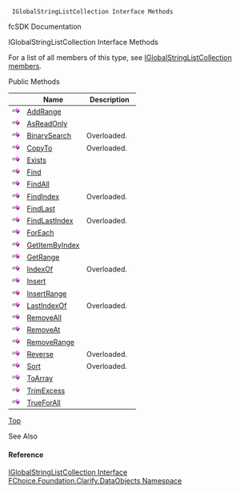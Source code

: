 ﻿     IGlobalStringListCollection Interface Methods                                                   

fcSDK Documentation

IGlobalStringListCollection Interface Methods

For a list of all members of this type, see [IGlobalStringListCollection members](fcSDK~FChoice.Foundation.Clarify.DataObjects.IGlobalStringListCollection_members.md).

Public Methods

|   | Name | Description |
| --- | --- | --- |
| ![ Method](dotnetimages/Method.png) | [AddRange](fcSDK~FChoice.Foundation.Clarify.DataObjects.IGlobalStringListCollection~AddRange.md) |   |
| ![ Method](dotnetimages/Method.png) | [AsReadOnly](fcSDK~FChoice.Foundation.Clarify.DataObjects.IGlobalStringListCollection~AsReadOnly.md) |   |
| ![ Method](dotnetimages/Method.png) | [BinarySearch](fcSDK~FChoice.Foundation.Clarify.DataObjects.IGlobalStringListCollection~BinarySearch.md) | Overloaded.    |
| ![ Method](dotnetimages/Method.png) | [CopyTo](fcSDK~FChoice.Foundation.Clarify.DataObjects.IGlobalStringListCollection~CopyTo.md) | Overloaded.    |
| ![ Method](dotnetimages/Method.png) | [Exists](fcSDK~FChoice.Foundation.Clarify.DataObjects.IGlobalStringListCollection~Exists.md) |   |
| ![ Method](dotnetimages/Method.png) | [Find](fcSDK~FChoice.Foundation.Clarify.DataObjects.IGlobalStringListCollection~Find.md) |   |
| ![ Method](dotnetimages/Method.png) | [FindAll](fcSDK~FChoice.Foundation.Clarify.DataObjects.IGlobalStringListCollection~FindAll.md) |   |
| ![ Method](dotnetimages/Method.png) | [FindIndex](fcSDK~FChoice.Foundation.Clarify.DataObjects.IGlobalStringListCollection~FindIndex.md) | Overloaded.    |
| ![ Method](dotnetimages/Method.png) | [FindLast](fcSDK~FChoice.Foundation.Clarify.DataObjects.IGlobalStringListCollection~FindLast.md) |   |
| ![ Method](dotnetimages/Method.png) | [FindLastIndex](fcSDK~FChoice.Foundation.Clarify.DataObjects.IGlobalStringListCollection~FindLastIndex.md) | Overloaded.    |
| ![ Method](dotnetimages/Method.png) | [ForEach](fcSDK~FChoice.Foundation.Clarify.DataObjects.IGlobalStringListCollection~ForEach.md) |   |
| ![ Method](dotnetimages/Method.png) | [GetItemByIndex](fcSDK~FChoice.Foundation.Clarify.DataObjects.IGlobalStringListCollection~GetItemByIndex.md) |   |
| ![ Method](dotnetimages/Method.png) | [GetRange](fcSDK~FChoice.Foundation.Clarify.DataObjects.IGlobalStringListCollection~GetRange.md) |   |
| ![ Method](dotnetimages/Method.png) | [IndexOf](fcSDK~FChoice.Foundation.Clarify.DataObjects.IGlobalStringListCollection~IndexOf.md) | Overloaded.    |
| ![ Method](dotnetimages/Method.png) | [Insert](fcSDK~FChoice.Foundation.Clarify.DataObjects.IGlobalStringListCollection~Insert.md) |   |
| ![ Method](dotnetimages/Method.png) | [InsertRange](fcSDK~FChoice.Foundation.Clarify.DataObjects.IGlobalStringListCollection~InsertRange.md) |   |
| ![ Method](dotnetimages/Method.png) | [LastIndexOf](fcSDK~FChoice.Foundation.Clarify.DataObjects.IGlobalStringListCollection~LastIndexOf.md) | Overloaded.    |
| ![ Method](dotnetimages/Method.png) | [RemoveAll](fcSDK~FChoice.Foundation.Clarify.DataObjects.IGlobalStringListCollection~RemoveAll.md) |   |
| ![ Method](dotnetimages/Method.png) | [RemoveAt](fcSDK~FChoice.Foundation.Clarify.DataObjects.IGlobalStringListCollection~RemoveAt.md) |   |
| ![ Method](dotnetimages/Method.png) | [RemoveRange](fcSDK~FChoice.Foundation.Clarify.DataObjects.IGlobalStringListCollection~RemoveRange.md) |   |
| ![ Method](dotnetimages/Method.png) | [Reverse](fcSDK~FChoice.Foundation.Clarify.DataObjects.IGlobalStringListCollection~Reverse.md) | Overloaded.    |
| ![ Method](dotnetimages/Method.png) | [Sort](fcSDK~FChoice.Foundation.Clarify.DataObjects.IGlobalStringListCollection~Sort.md) | Overloaded.    |
| ![ Method](dotnetimages/Method.png) | [ToArray](fcSDK~FChoice.Foundation.Clarify.DataObjects.IGlobalStringListCollection~ToArray.md) |   |
| ![ Method](dotnetimages/Method.png) | [TrimExcess](fcSDK~FChoice.Foundation.Clarify.DataObjects.IGlobalStringListCollection~TrimExcess.md) |   |
| ![ Method](dotnetimages/Method.png) | [TrueForAll](fcSDK~FChoice.Foundation.Clarify.DataObjects.IGlobalStringListCollection~TrueForAll.md) |   |

[Top](#top)

See Also

#### Reference

[IGlobalStringListCollection Interface](fcSDK~FChoice.Foundation.Clarify.DataObjects.IGlobalStringListCollection.md)  
[FChoice.Foundation.Clarify.DataObjects Namespace](fcSDK~FChoice.Foundation.Clarify.DataObjects_namespace.md)